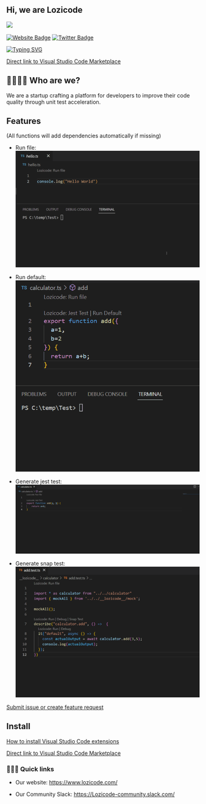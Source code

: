 
## Hi, we are Lozicode

![](https://komarev.com/ghpvc/?username=Lozicode)

[![Website Badge](https://img.shields.io/badge/Website-3b5998?style=flat-square&logo=google-chrome&logoColor=white)](https://lozicode.com)
[![Twitter Badge](https://img.shields.io/badge/-Twitter-00acee?style=flat-square&logo=Twitter&logoColor=white)](https://twitter.com/LoziCode)

[![Typing SVG](https://readme-typing-svg.herokuapp.com?color=%2336BCF7&lines=Welcome+to+our+official+GitHub;Lozicode+helps+with+code+quality)](https://git.io/typing-svg)

[Direct link to Visual Studio Code Marketplace](https://marketplace.visualstudio.com/items?itemName=lozicode.lozicode-jest)

## 👩‍💻👨‍💻 Who are we?

We are a startup crafting a platform for developers to improve their code quality through unit test acceleration.

## Features
(All functions will add dependencies automatically if missing)

- Run file:
![Alt Text](https://github.com/Lozicode/.github/blob/main/gif/lozicode-runfile.gif)

- Run default:
![Alt Text](https://github.com/Lozicode/.github/raw/main/gif/lozicode-rundefault.gif)

- Generate jest test:
![Alt Text](https://github.com/Lozicode/.github/blob/main/gif/lozicode-jesttest.gif)

- Generate snap test:
![Alt Text](https://github.com/Lozicode/.github/blob/main/gif/lozicode-snaptest.gif)

[Submit issue or create feature request](https://github.com/Lozicode/lozicode/issues)

## Install

[How to install Visual Studio Code extensions](https://code.visualstudio.com/docs/editor/extension-gallery)

[Direct link to Visual Studio Code Marketplace](https://marketplace.visualstudio.com/items?itemName=lozicode.lozicode-jest)


### 🏃🏽‍♀️ Quick links

- Our website: https://www.lozicode.com/

- Our Community Slack: https://Lozicode-community.slack.com/



